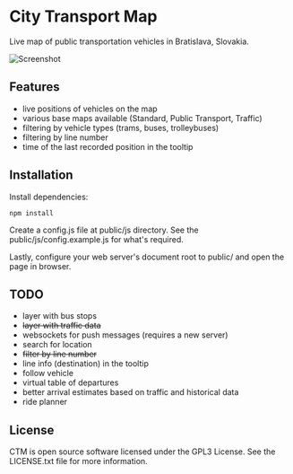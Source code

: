 # City Transport Map

Live map of public transportation vehicles in Bratislava, Slovakia.

![Screenshot](screenshot.png?raw=true "Screenshot of the City Transportation Map")

## Features

* live positions of vehicles on the map
* various base maps available (Standard, Public Transport, Traffic)
* filtering by vehicle types (trams, buses, trolleybuses)
* filtering by line number
* time of the last recorded position in the tooltip

## Installation

Install dependencies:

```
npm install
```

Create a config.js file at public/js directory. See the public/js/config.example.js
 for what's required.

Lastly, configure your web server's document root to public/ and open the page in browser.

## TODO

* layer with bus stops
* ~~layer with traffic data~~
* websockets for push messages (requires a new server)
* search for location
* ~~filter by line number~~
* line info (destination) in the tooltip
* follow vehicle
* virtual table of departures
* better arrival estimates based on traffic and historical data
* ride planner

## License

CTM is open source software licensed under the GPL3 License. See the LICENSE.txt file for more information.
